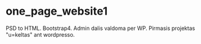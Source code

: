 # one_page_website1
PSD to HTML. Bootstrap4. Admin dalis valdoma per WP. Pirmasis projektas "u=keltas" ant wordpresso.
